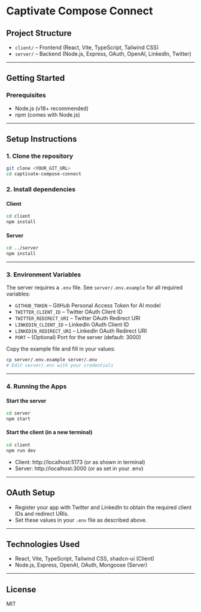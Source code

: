 # Captivate Compose Connect

## Project Structure

- `client/` – Frontend (React, Vite, TypeScript, Tailwind CSS)
- `server/` – Backend (Node.js, Express, OAuth, OpenAI, LinkedIn, Twitter)

---

## Getting Started

### Prerequisites
- Node.js (v18+ recommended)
- npm (comes with Node.js)

---

## Setup Instructions

### 1. Clone the repository
```sh
git clone <YOUR_GIT_URL>
cd captivate-compose-connect
```

### 2. Install dependencies
#### Client
```sh
cd client
npm install
```
#### Server
```sh
cd ../server
npm install
```

---

### 3. Environment Variables

The server requires a `.env` file. See `server/.env.example` for all required variables:

- `GITHUB_TOKEN` – GitHub Personal Access Token for AI model
- `TWITTER_CLIENT_ID` – Twitter OAuth Client ID
- `TWITTER_REDIRECT_URI` – Twitter OAuth Redirect URI
- `LINKEDIN_CLIENT_ID` – LinkedIn OAuth Client ID
- `LINKEDIN_REDIRECT_URI` – LinkedIn OAuth Redirect URI
- `PORT` – (Optional) Port for the server (default: 3000)

Copy the example file and fill in your values:
```sh
cp server/.env.example server/.env
# Edit server/.env with your credentials
```

---

### 4. Running the Apps

#### Start the server
```sh
cd server
npm start
```

#### Start the client (in a new terminal)
```sh
cd client
npm run dev
```

- Client: http://localhost:5173 (or as shown in terminal)
- Server: http://localhost:3000 (or as set in your .env)

---

## OAuth Setup
- Register your app with Twitter and LinkedIn to obtain the required client IDs and redirect URIs.
- Set these values in your `.env` file as described above.

---

## Technologies Used
- React, Vite, TypeScript, Tailwind CSS, shadcn-ui (Client)
- Node.js, Express, OpenAI, OAuth, Mongoose (Server)

---

## License
MIT 
